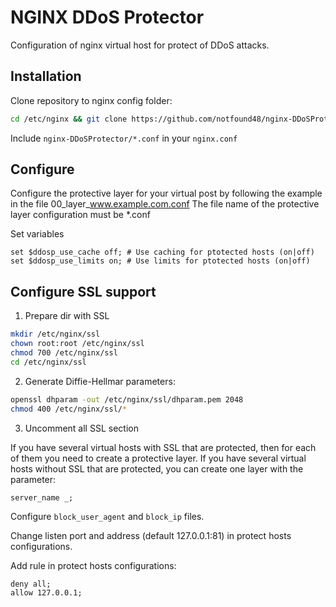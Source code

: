 # NGINX DDoS Protector

Configuration of nginx virtual host for protect of DDoS attacks. 

## Installation

Clone repository to nginx config folder:

```bash
cd /etc/nginx && git clone https://github.com/notfound48/nginx-DDoSProtector.git
```

Include  `nginx-DDoSProtector/*.conf` in your `nginx.conf`

## Configure
Configure the protective layer for your virtual post by following the example in the file 00_layer_www.example.com.conf
The file name of the protective layer configuration must be *.conf

Set variables 

    set $ddosp_use_cache off; # Use caching for ptotected hosts (on|off)
    set $ddosp_use_limits on; # Use limits for ptotected hosts (on|off)
    
## Configure SSL support
1. Prepare dir with SSL

```bash
mkdir /etc/nginx/ssl
chown root:root /etc/nginx/ssl
chmod 700 /etc/nginx/ssl
cd /etc/nginx/ssl
```

2. Generate Diffie-Hellmar parameters:

```bash
openssl dhparam -out /etc/nginx/ssl/dhparam.pem 2048
chmod 400 /etc/nginx/ssl/*
```

3. Uncomment all SSL section

If you have several virtual hosts with SSL that are protected, then for each of them you need to create a protective layer. If you have several virtual hosts without SSL that are protected, you can create one layer with the parameter: 
```nginx
server_name _;
```

Configure `block_user_agent` and `block_ip` files.

Change listen port and address (default 127.0.0.1:81) in protect hosts configurations.

Add rule in protect hosts configurations:
```nginx
deny all;
allow 127.0.0.1;
```
